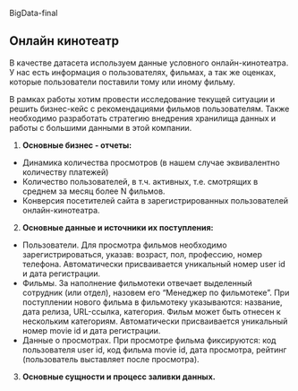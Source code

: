 BigData-final

## Онлайн кинотеатр

В качестве датасета используем данные условного онлайн-кинотеатра. У нас есть информация о пользователях, фильмах, а так же оценках, которые пользователи поставили тому или иному фильму.

В рамках работы хотим провести исследование текущей ситуации и решить бизнес-кейс с рекомендациями фильмов пользователям. Также необходимо разработать стратегию внедрения хранилища данных и работы с большими данными в этой компании.

1. __Основные бизнес - отчеты:__
  - Динамика количества просмотров (в нашем случае эквивалентно количеству платежей)
  - Количество пользователей, в т.ч. активных, т.е. смотрящих в среднем за месяц более N фильмов.
  - Конверсия посетителей сайта в зарегистрированных пользователей онлайн-кинотеатра. 

2. __Основные данные и источники их поступления:__
  - Пользователи. Для просмотра фильмов необходимо зарегистрироваться, указав: возраст, пол, профессию, номер телефона. Автоматически присваивается уникальный номер user id и дата регистрации.
  - Фильмы. За наполнение фильмотеки отвечает выделенный сотрудник (или отдел), назовем его “Менеджер по фильмотеке”. При поступлении нового фильма в фильмотеку указываются: название, дата релиза, URL-ссылка, категория. Фильм может быть отнесен к нескольким категориям. Автоматически присваивается уникальный номер movie id и дата регистрации.
  - Данные о просмотрах. При просмотре фильма фиксируются: код пользователя user id, код фильма movie id, дата просмотра, рейтинг (пользователь выставляет после просмотра).

3. __Основные сущности и процесс заливки данных.__

